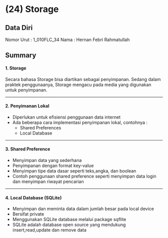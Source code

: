 # (24)  Storage
## Data Diri

Nomor Urut : 1_010FLC_34
Nama : Hernan Febri Rahmatullah

## Summary
#### 1. Storage
Secara bahasa Storage bisa diartikan sebagai penyimpanan. Sedang dalam praktek penggunaanya, Storage mengacu pada media yang digunakan untuk penyimpanan.

***

#### 2. Penyimanan Lokal
- Diperlukan untuk efisiensi penggunaan data internet
- Ada beberapa cara implementasi penyimpanan lokal, contohnya :
    * Shared Preferences
    * Local Database

***

#### 3. Shared Preference
- Menyimpan data yang sederhana
- Penyimpanan dengan format key-value
- Menyimpan tipe data dasar seperti teks,angka, dan boolean
- Contoh penggunaan shared preference seperti menyimpan data login dan menyimpan riwayat pencarian

***

#### 4. Local Database (SQLite)
- Menyimpan dan meminta data dalam jumlah besar pada local device
- Bersifat private
- Menggunakan SQLite database melalui package sqflite
- SQLite adalah database open source yang mendukung insert,read,update dan remove data